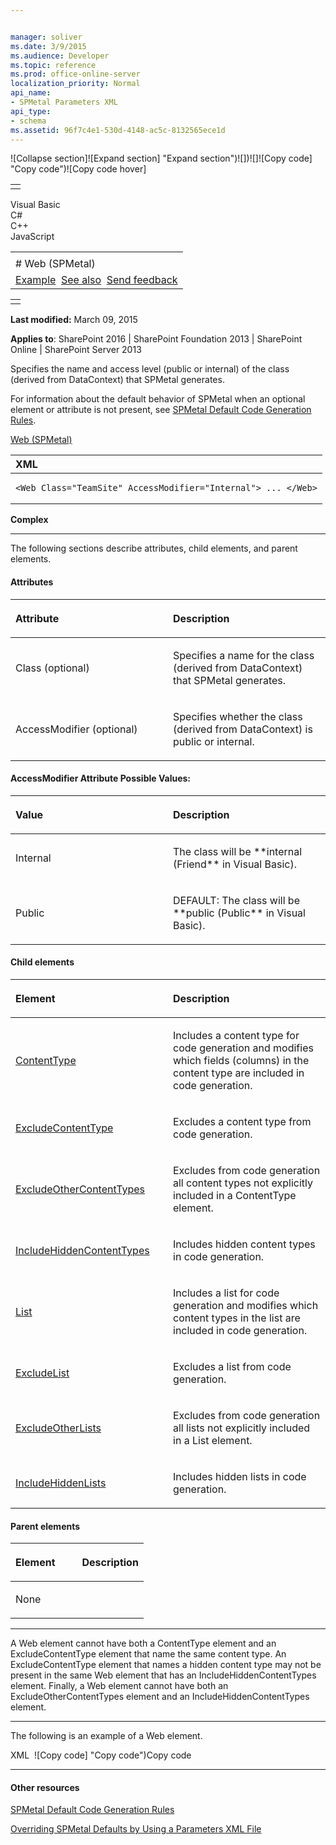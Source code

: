 ```yaml
---


manager: soliver
ms.date: 3/9/2015
ms.audience: Developer
ms.topic: reference
ms.prod: office-online-server
localization_priority: Normal
api_name:
- SPMetal Parameters XML
api_type:
- schema
ms.assetid: 96f7c4e1-530d-4148-ac5c-8132565ece1d
---
```


![Collapse
section]![Expand
section] "Expand section")![]()![])![]![]()![Copy
code] "Copy code")![Copy code
hover]
<table>
<tbody>
<tr class="odd">
<td align="left"></td>
</tr>
</tbody>
</table>

Visual Basic  
C\#  
C++  
JavaScript  

<table>
<tbody>
<tr class="odd">
<td align="left"><span id="runningHeaderText"></span></td>
</tr>
<tr class="even">
<td align="left"># Web (SPMetal)</td>
</tr>
<tr class="odd">
<td align="left"><a href="#exampleToggle">Example</a>  <a href="#seeAlsoToggle">See also</a>  <span id="headfeedbackarea" class="feedbackhead"><a href="javascript:SubmitFeedback(&#39;docthis@Microsoft.com&#39;,&#39;&#39;,&#39;&#39;,&#39;&#39;,&#39;1.0.18082.1225&#39;,&#39;%0\dThank%20you%20for%20your%20feedback.%20The%20developer%20writing%20teams%20use%20your%20feedback%20to%20improve%20documentation.%20While%20we%20are%20reviewing%20your%20feedback,%20we%20may%20send%20you%20e-mail%20to%20ask%20for%20clarification%20or%20feedback%20on%20a%20solution.%20We%20do%20not%20use%20your%20e-mail%20address%20for%20any%20other%20purpose%20and%20we%20delete%20it%20after%20we%20finish%20our%20review.%0\AFor%20further%20information%20about%20the%20privacy%20policies%20of%20Microsoft,%20please%20see%20http://privacy.microsoft.com/en-us/default.aspx.%0\A%0\d&#39;,&#39;Customer%20feedback&#39;);">Send feedback</a></span></td>
</tr>
</tbody>
</table>

<table>
<colgroup>
<col width="100%" />
</colgroup>
<tbody>
<tr class="odd">
<td align="left"></td>
</tr>
</tbody>
</table>

**Last modified:** March 09, 2015

**Applies to**: SharePoint 2016 | SharePoint Foundation 2013 |
SharePoint Online | SharePoint Server 2013

Specifies the name and access level (public or internal) of the class
(derived from <span sdata="cer"
target="T:Microsoft.SharePoint.Linq.DataContext"><span
class="nolink">DataContext</span></span>) that SPMetal generates.

For information about the default behavior of SPMetal when an optional
element or attribute is not present, see [SPMetal Default Code
Generation
Rules](http://msdn.microsoft.com/library/873ac65e-425e-40f3-9ef6-753d3cda1436(Office.15).aspx).

[Web
(SPMetal)](web-spmetal.md)</span>  
<span codelanguage="xmlLang"></span>
<table>
<colgroup>
<col width="100%" />
</colgroup>
<thead>
<tr class="header">
<th align="left">XML</th>
</tr>
</thead>
<tbody>
<tr class="odd">
<td align="left"><pre><code>&lt;Web Class=&quot;TeamSite&quot; AccessModifier=&quot;Internal&quot;&gt; ... &lt;/Web&gt;</code></pre></td>
</tr>
</tbody>
</table>

**Complex**


--------------------------------------------------------------------------------------------------------------------------------------------------------------------------------------------------------------------------------------

The following sections describe attributes, child elements, and parent
elements.

#### Attributes

<table>
<colgroup>
<col width="50%" />
<col width="50%" />
</colgroup>
<thead>
<tr class="header">
<th align="left"><p>Attribute</p></th>
<th align="left"><p>Description</p></th>
</tr>
</thead>
<tbody>
<tr class="odd">
<td align="left"><p>Class (optional)</p></td>
<td align="left"><p>Specifies a name for the class (derived from <span sdata="cer" target="T:Microsoft.SharePoint.Linq.DataContext"><span class="nolink">DataContext</span></span>) that SPMetal generates.</p></td>
</tr>
<tr class="even">
<td align="left"><p>AccessModifier (optional)</p></td>
<td align="left"><p>Specifies whether the class (derived from <span sdata="cer" target="T:Microsoft.SharePoint.Linq.DataContext"><span class="nolink">DataContext</span></span>) is public or internal.</p></td>
</tr>
</tbody>
</table>

#### AccessModifier Attribute Possible Values:

<table>
<colgroup>
<col width="50%" />
<col width="50%" />
</colgroup>
<thead>
<tr class="header">
<th align="left"><p>Value</p></th>
<th align="left"><p>Description</p></th>
</tr>
</thead>
<tbody>
<tr class="odd">
<td align="left"><p>Internal</p></td>
<td align="left"><p>The class will be **internal</span> (<span class="keyword">Friend** in Visual Basic).</p></td>
</tr>
<tr class="even">
<td align="left"><p>Public</p></td>
<td align="left"><p>DEFAULT: The class will be **public</span> (<span class="keyword">Public** in Visual Basic).</p></td>
</tr>
</tbody>
</table>

#### Child elements

<table>
<colgroup>
<col width="50%" />
<col width="50%" />
</colgroup>
<thead>
<tr class="header">
<th align="left"><p>Element</p></th>
<th align="left"><p>Description</p></th>
</tr>
</thead>
<tbody>
<tr class="odd">
<td align="left"><p><a href="contenttype-spmetal.md">ContentType</a></p></td>
<td align="left"><p>Includes a content type for code generation and modifies which fields (columns) in the content type are included in code generation.</p></td>
</tr>
<tr class="even">
<td align="left"><p><a href="excludecontenttype-spmetal.md">ExcludeContentType</a></p></td>
<td align="left"><p>Excludes a content type from code generation.</p></td>
</tr>
<tr class="odd">
<td align="left"><p><a href="excludeothercontenttypes-spmetal.md">ExcludeOtherContentTypes</a></p></td>
<td align="left"><p>Excludes from code generation all content types not explicitly included in a ContentType element.</p></td>
</tr>
<tr class="even">
<td align="left"><p><a href="includehiddencontenttypes-spmetal.md">IncludeHiddenContentTypes</a></p></td>
<td align="left"><p>Includes hidden content types in code generation.</p></td>
</tr>
<tr class="odd">
<td align="left"><p><a href="list-spmetal.md">List</a></p></td>
<td align="left"><p>Includes a list for code generation and modifies which content types in the list are included in code generation.</p></td>
</tr>
<tr class="even">
<td align="left"><p><a href="excludelist-spmetal.md">ExcludeList</a></p></td>
<td align="left"><p>Excludes a list from code generation.</p></td>
</tr>
<tr class="odd">
<td align="left"><p><a href="excludeotherlists-spmetal.md">ExcludeOtherLists</a></p></td>
<td align="left"><p>Excludes from code generation all lists not explicitly included in a List element.</p></td>
</tr>
<tr class="even">
<td align="left"><p><a href="includehiddenlists-spmetal.md">IncludeHiddenLists</a></p></td>
<td align="left"><p>Includes hidden lists in code generation.</p></td>
</tr>
</tbody>
</table>

#### Parent elements

<table>
<colgroup>
<col width="50%" />
<col width="50%" />
</colgroup>
<thead>
<tr class="header">
<th align="left"><p>Element</p></th>
<th align="left"><p>Description</p></th>
</tr>
</thead>
<tbody>
<tr class="odd">
<td align="left"><p>None</p></td>
<td align="left"></td>
</tr>
</tbody>
</table>


------------------------------------------------------------------------------------------------------------------------------------------------------------------------------------------

A Web element cannot have both a ContentType element and an
ExcludeContentType element that name the same content type. An
ExcludeContentType element that names a hidden content type may not be
present in the same Web element that has an IncludeHiddenContentTypes
element. Finally, a Web element cannot have both an
ExcludeOtherContentTypes element and an IncludeHiddenContentTypes
element.


------------------------------------------------------------------------------------------------------------------------------------------------------------------------------------------

The following is an example of a Web element.

<span codelanguage="xmlLang"></span>
XML 
<span class="copyCode" onclick="CopyCode(this)"
onkeypress="CopyCode_CheckKey(this, event)"
onmouseover="ChangeCopyCodeIcon(this)"
onmouseout="ChangeCopyCodeIcon(this)" tabindex="0">![Copy
code] "Copy code")Copy code</span>
    <?xml version="1.0" encoding="utf-8"?>
    <Web AccessModifier="Internal" xmlns="http://schemas.microsoft.com/SharePoint/2009/spmetal">
      <ContentType Name="Contact" Class="Contact">
        <Column Name="ContId" Member="ContactId" />
        <Column Name="ContactName" Member="ContactName1" />
        <Column Name="Category" Member="Cat" Type="String"/>
        <ExcludeColumn Name="HomeTelephone" />
      </ContentType>
      <ExcludeContentType Name="Order"/>
      <List Name="Team Members" Type="TeamMember">
        <ContentType Name="Item" Class="TeamMember" />
      </List>
    </Web>


-------------------------------------------------------------------------------------------------------------------------------------------------------------------------------------------

#### Other resources

[SPMetal Default Code Generation
Rules](http://msdn.microsoft.com/library/873ac65e-425e-40f3-9ef6-753d3cda1436(Office.15).aspx)

[Overriding SPMetal Defaults by Using a Parameters XML
File](http://msdn.microsoft.com/library/209359b2-bd46-47b6-837d-3c0c2005cb19(Office.15).aspx)








